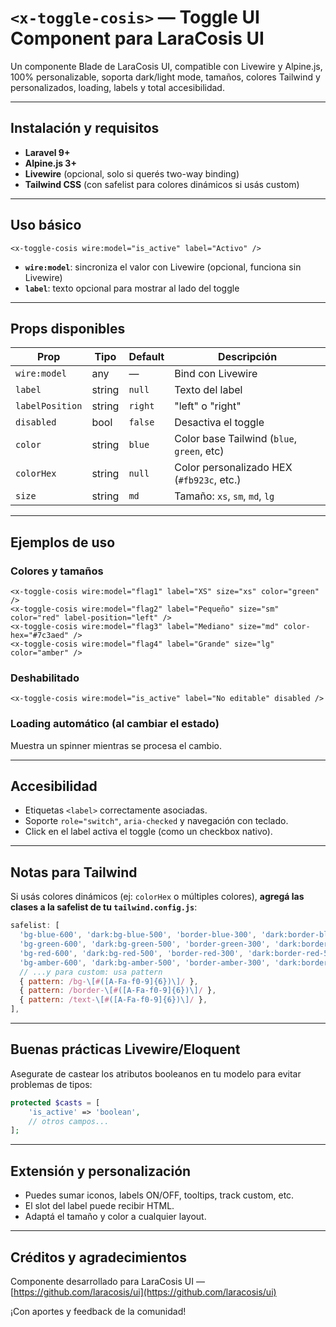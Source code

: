 # `<x-toggle-cosis>` — Toggle UI Component para LaraCosis UI

Un componente Blade de LaraCosis UI, compatible con Livewire y Alpine.js, 100% personalizable, soporta dark/light mode, tamaños, colores Tailwind y personalizados, loading, labels y total accesibilidad.

---

## Instalación y requisitos

* **Laravel 9+**
* **Alpine.js 3+**
* **Livewire** (opcional, solo si querés two-way binding)
* **Tailwind CSS** (con safelist para colores dinámicos si usás custom)

---

## Uso básico

```blade
<x-toggle-cosis wire:model="is_active" label="Activo" />
```

* **`wire:model`**: sincroniza el valor con Livewire (opcional, funciona sin Livewire)
* **`label`**: texto opcional para mostrar al lado del toggle

---

## Props disponibles

| Prop            | Tipo   | Default | Descripción                                |
| --------------- | ------ | ------- | ------------------------------------------ |
| `wire:model`    | any    | —       | Bind con Livewire                          |
| `label`         | string | `null`  | Texto del label                            |
| `labelPosition` | string | `right` | "left" o "right"                           |
| `disabled`      | bool   | `false` | Desactiva el toggle                        |
| `color`         | string | `blue`  | Color base Tailwind (`blue`, `green`, etc) |
| `colorHex`      | string | `null`  | Color personalizado HEX (`#fb923c`, etc.)  |
| `size`          | string | `md`    | Tamaño: `xs`, `sm`, `md`, `lg`             |

---

## Ejemplos de uso

### Colores y tamaños

```blade
<x-toggle-cosis wire:model="flag1" label="XS" size="xs" color="green" />
<x-toggle-cosis wire:model="flag2" label="Pequeño" size="sm" color="red" label-position="left" />
<x-toggle-cosis wire:model="flag3" label="Mediano" size="md" color-hex="#7c3aed" />
<x-toggle-cosis wire:model="flag4" label="Grande" size="lg" color="amber" />
```

### Deshabilitado

```blade
<x-toggle-cosis wire:model="is_active" label="No editable" disabled />
```

### Loading automático (al cambiar el estado)

Muestra un spinner mientras se procesa el cambio.

---

## Accesibilidad

* Etiquetas `<label>` correctamente asociadas.
* Soporte `role="switch"`, `aria-checked` y navegación con teclado.
* Click en el label activa el toggle (como un checkbox nativo).

---

## Notas para Tailwind

Si usás colores dinámicos (ej: `colorHex` o múltiples colores), **agregá las clases a la safelist de tu `tailwind.config.js`**:

```js
safelist: [
  'bg-blue-600', 'dark:bg-blue-500', 'border-blue-300', 'dark:border-blue-500', 'text-blue-600', 'dark:text-blue-400',
  'bg-green-600', 'dark:bg-green-500', 'border-green-300', 'dark:border-green-500', 'text-green-600', 'dark:text-green-400',
  'bg-red-600', 'dark:bg-red-500', 'border-red-300', 'dark:border-red-500', 'text-red-600', 'dark:text-red-400',
  'bg-amber-600', 'dark:bg-amber-500', 'border-amber-300', 'dark:border-amber-500', 'text-amber-600', 'dark:text-amber-400',
  // ...y para custom: usa pattern
  { pattern: /bg-\[#([A-Fa-f0-9]{6})\]/ },
  { pattern: /border-\[#([A-Fa-f0-9]{6})\]/ },
  { pattern: /text-\[#([A-Fa-f0-9]{6})\]/ },
],
```

---

## Buenas prácticas Livewire/Eloquent

Asegurate de castear los atributos booleanos en tu modelo para evitar problemas de tipos:

```php
protected $casts = [
    'is_active' => 'boolean',
    // otros campos...
];
```

---

## Extensión y personalización

* Puedes sumar iconos, labels ON/OFF, tooltips, track custom, etc.
* El slot del label puede recibir HTML.
* Adaptá el tamaño y color a cualquier layout.

---

## Créditos y agradecimientos

Componente desarrollado para LaraCosis UI — [https://github.com/laracosis/ui](https://github.com/laracosis/ui)

¡Con aportes y feedback de la comunidad!
